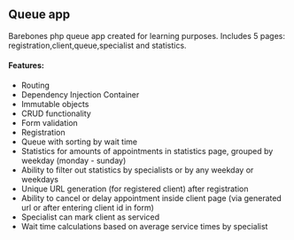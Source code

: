 ## Queue app
Barebones php queue app created for learning purposes. Includes 5 pages: registration,client,queue,specialist and statistics.

#### Features:
- Routing
- Dependency Injection Container
- Immutable objects
- CRUD functionality
- Form validation
- Registration
- Queue with sorting by wait time
- Statistics for amounts of appointments in statistics page, grouped by weekday (monday - sunday)
- Ability to filter out statistics by specialists or by any weekday or weekdays
- Unique URL generation (for registered client) after registration
- Ability to cancel or delay appointment inside client page (via generated url or after entering client id in form)
- Specialist can mark client as serviced
- Wait time calculations based on average service times by specialist

